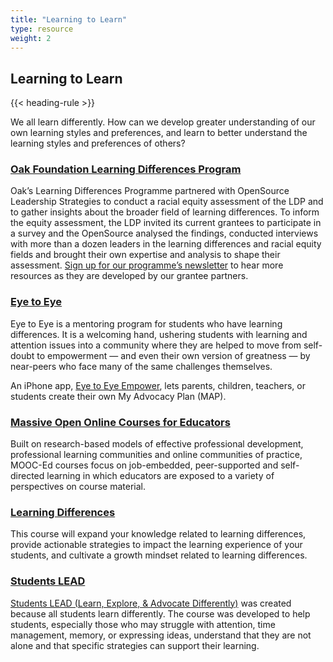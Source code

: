 ```yaml
---
title: "Learning to Learn"
type: resource
weight: 2
---
```

## Learning to Learn

{{< heading-rule >}}

<p class="resource-intro">We all learn differently. How can we develop greater understanding of our own learning styles and preferences, and learn to better understand the learning styles and preferences of others?</p>

### [Oak Foundation Learning Differences Program](http://oakfnd.org/our-learnings.html)

Oak’s Learning Differences Programme partnered with OpenSource Leadership Strategies to conduct a racial equity assessment of the LDP and to gather insights about the broader field of learning differences.  To inform the equity assessment, the LDP invited its current grantees to participate in a survey and the OpenSource analysed the findings, conducted interviews with more than a dozen leaders in the learning differences and racial equity fields and brought their own expertise and analysis to shape their assessment. [Sign up for our programme’s newsletter](http://oakfnd.org/learning-differences.html) to hear more resources as they are developed by our grantee partners.

### [Eye to Eye](https://eyetoeyenational.org/)

Eye to Eye is a mentoring program for students who have learning differences. It is a welcoming hand, ushering students with learning and attention issues into a community where they are helped to move from self-doubt to empowerment — and even their own version of greatness — by near-peers who face many of the same challenges themselves. 

An iPhone app, [Eye to Eye Empower](https://itunes.apple.com/us/app/eye-to-eye-empower-different-learners/id1192367658?mt=8), lets parents, children, teachers, or students create their own My Advocacy Plan (MAP).

### [Massive Open Online Courses for Educators](https://www.fi.ncsu.edu/teams/mooc-ed/)

Built on research-based models of effective professional development, professional learning communities and online communities of practice, MOOC-Ed courses focus on job-embedded, peer-supported and self-directed learning in which educators are exposed to a variety of perspectives on course material.

### [Learning Differences](https://place.fi.ncsu.edu/local/catalog/course.php?id=2&ref=1)

This course will expand your knowledge related to learning differences, provide actionable strategies to impact the learning experience of your students, and cultivate a growth mindset related to learning differences.

### [Students LEAD](https://studentslead.fi.ncsu.edu/#!/pages/home)

[Students LEAD (Learn, Explore, & Advocate Differently)](https://www.fi.ncsu.edu/news/the-friday-institute-launches-first-of-its-kind-online-course-for-students/) was created because all students learn differently. The course was developed to help students, especially those who may struggle with attention, time management, memory, or expressing ideas, understand that they are not alone and that specific strategies can support their learning. 